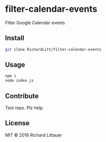 # filter-calendar-events
Filter Google Calendar events

## Install

```sh
git clone RichardLitt/filter-calendar-events
```

## Usage

```sh
npm i
node index.js
```

## Contribute

Test repo. Plz help.

## License

MIT © 2016 Richard Littauer
